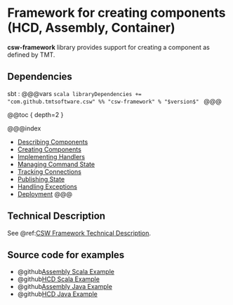 # Framework for creating components (HCD, Assembly, Container)

**csw-framework** library provides support for creating a component as defined by TMT. 

## Dependencies

sbt
:   @@@vars
    ```scala
    libraryDependencies += "com.github.tmtsoftware.csw" %% "csw-framework" % "$version$"
    ```
    @@@
    
@@toc { depth=2 } 
    
@@@index
* [Describing Components](../framework/describing-components.md)
* [Creating Components](../framework/creating-components.md)
* [Implementing Handlers](../framework/handling-lifecycle.md)
* [Managing Command State](../framework/managing-command-state.md)
* [Tracking Connections](../framework/tracking-connections.md)
* [Publishing State](../framework/publishing-state.md)
* [Handling Exceptions](../framework/handling-exceptions.md)
* [Deployment](../framework/deploying-components.md)
@@@

## Technical Description
See @ref:[CSW Framework Technical Description](../technical/framework/framework.md).

## Source code for examples

* @github[Assembly Scala Example](/examples/src/main/scala/example/framework/components/assembly/AssemblyComponentHandlers.scala)
* @github[HCD Scala Example](/examples/src/main/scala/example/framework/components/hcd/HcdComponentHandlers.scala)
* @github[Assembly Java Example](/examples/src/main/java/example/framework/components/assembly/JAssemblyComponentHandlers.java)
* @github[HCD Java Example](/examples/src/main/java/example/framework/components/hcd/JHcdComponentHandlers.java)
    



